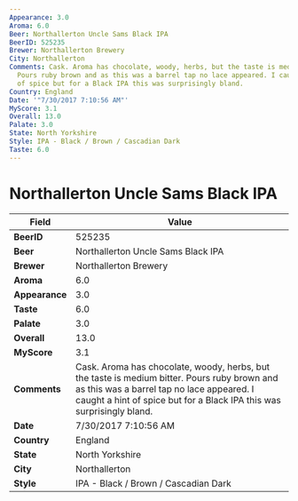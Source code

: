 ```yaml
---
Appearance: 3.0
Aroma: 6.0
Beer: Northallerton Uncle Sams Black IPA
BeerID: 525235
Brewer: Northallerton Brewery
City: Northallerton
Comments: Cask. Aroma has chocolate, woody, herbs, but the taste is medium bitter.
  Pours ruby brown and as this was a barrel tap no lace appeared. I caught a hint
  of spice but for a Black IPA this was surprisingly bland.
Country: England
Date: '"7/30/2017 7:10:56 AM"'
MyScore: 3.1
Overall: 13.0
Palate: 3.0
State: North Yorkshire
Style: IPA - Black / Brown / Cascadian Dark
Taste: 6.0
---
```


# Northallerton Uncle Sams Black IPA

| Field         | Value |
|---------------|-------|
| **BeerID** | 525235 |
| **Beer** | Northallerton Uncle Sams Black IPA |
| **Brewer** | Northallerton Brewery |
| **Aroma** | 6.0 |
| **Appearance** | 3.0 |
| **Taste** | 6.0 |
| **Palate** | 3.0 |
| **Overall** | 13.0 |
| **MyScore** | 3.1 |
| **Comments** | Cask. Aroma has chocolate, woody, herbs, but the taste is medium bitter. Pours ruby brown and as this was a barrel tap no lace appeared. I caught a hint of spice but for a Black IPA this was surprisingly bland. |
| **Date** | 7/30/2017 7:10:56 AM |
| **Country** | England |
| **State** | North Yorkshire |
| **City** | Northallerton |
| **Style** | IPA - Black / Brown / Cascadian Dark |
